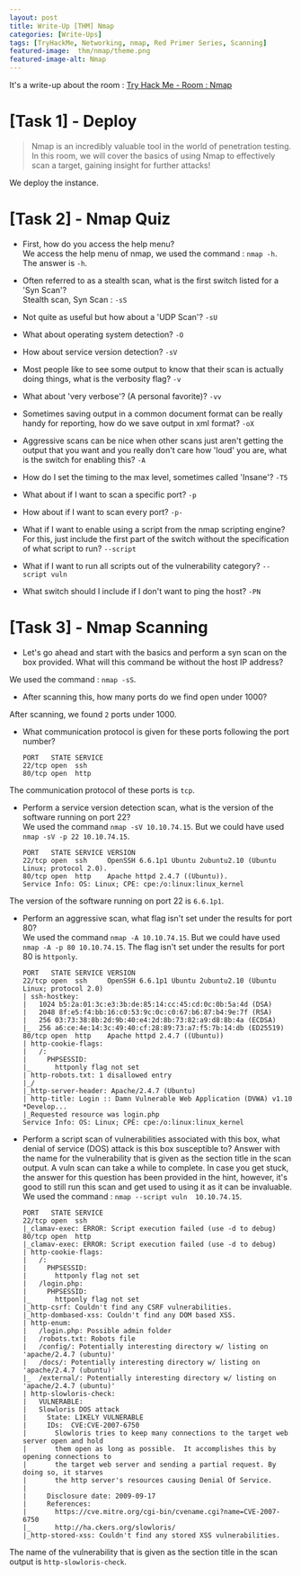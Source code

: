 ```yaml
---
layout: post
title: Write-Up [THM] Nmap
categories: [Write-Ups]
tags: [TryHackMe, Networking, nmap, Red Primer Series, Scanning]
featured-image:  thm/nmap/theme.png
featured-image-alt: Nmap
---
```


It's a write-up about the room : [Try Hack Me - Room : Nmap](https://tryhackme.com/room/rpnmap)

# [Task 1] - Deploy 

> Nmap is an incredibly valuable tool in the world of penetration testing. In this room, we will cover the basics of using Nmap to effectively scan a target, gaining insight for further attacks!

We deploy the instance.

# [Task 2] - Nmap Quiz

* First, how do you access the help menu?  
We access the help menu of nmap, we used the command : `nmap -h`. The answer is `-h`.

* Often referred to as a stealth scan, what is the first switch listed for a 'Syn Scan'?  
Stealth scan, Syn Scan : `-sS`

* Not quite as useful but how about a 'UDP Scan'? `-sU`

* What about operating system detection? `-O`

* How about service version detection? `-sV`

* Most people like to see some output to know that their scan is actually doing things, what is the verbosity flag? `-v`

* What about 'very verbose'? (A personal favorite)? `-vv`

* Sometimes saving output in a common document format can be really handy for reporting, how do we save output in xml format? `-oX`

* Aggressive scans can be nice when other scans just aren't getting the output that you want and you really don't care how 'loud' you are, what is the switch for enabling this? `-A`

* How do I set the timing to the max level, sometimes called 'Insane'? `-T5`

* What about if I want to scan a specific port? `-p`

* How about if I want to scan every port? `-p-`

* What if I want to enable using a script from the nmap scripting engine? For this, just include the first part of the switch without the specification of what script to run? `--script`

* What if I want to run all scripts out of the vulnerability category? `--script vuln`

* What switch should I include if I don't want to ping the host? `-PN`

# [Task 3] - Nmap Scanning

* Let's go ahead and start with the basics and perform a syn scan on the box provided. What will this command be without the host IP address?  

We used the command : `nmap -sS`. 

* After scanning this, how many ports do we find open under 1000?  

After scanning, we found `2` ports under 1000. 

* What communication protocol is given for these ports following the port number?

	```
	PORT   STATE SERVICE
	22/tcp open  ssh
	80/tcp open  http
	```

The communication protocol of these ports is `tcp`.

* Perform a service version detection scan, what is the version of the software running on port 22?  
We used the command `nmap -sV 10.10.74.15`. But we could have used `nmap -sV -p 22 10.10.74.15`.
	
	```
	PORT   STATE SERVICE VERSION
	22/tcp open  ssh     OpenSSH 6.6.1p1 Ubuntu 2ubuntu2.10 (Ubuntu Linux; protocol 2.0).  
	80/tcp open  http    Apache httpd 2.4.7 ((Ubuntu)). 
	Service Info: OS: Linux; CPE: cpe:/o:linux:linux_kernel 
	```

The version of the software running on port 22 is `6.6.1p1`.

* Perform an aggressive scan, what flag isn't set under the results for port 80?  
We used the command `nmap -A 10.10.74.15`. But we could have used `nmap -A -p 80 10.10.74.15`.
The flag isn't set under the results for port 80 is `httponly`.

 	```
	PORT   STATE SERVICE VERSION
	22/tcp open  ssh     OpenSSH 6.6.1p1 Ubuntu 2ubuntu2.10 (Ubuntu Linux; protocol 2.0)
	| ssh-hostkey: 
	|   1024 b5:2a:01:3c:e3:3b:de:85:14:cc:45:cd:0c:0b:5a:4d (DSA)
	|   2048 8f:e5:f4:bb:16:c0:53:9c:0c:c0:67:b6:87:b4:9e:7f (RSA)
	|   256 03:73:38:8b:2d:9b:40:e4:2d:8b:73:82:a9:d8:8b:4a (ECDSA)
	|_  256 a6:ce:4e:14:3c:49:40:cf:28:89:73:a7:f5:7b:14:db (ED25519)
	80/tcp open  http    Apache httpd 2.4.7 ((Ubuntu))
	| http-cookie-flags: 
	|   /: 
	|     PHPSESSID: 
	|_      httponly flag not set
	| http-robots.txt: 1 disallowed entry 
	|_/
	|_http-server-header: Apache/2.4.7 (Ubuntu)
	| http-title: Login :: Damn Vulnerable Web Application (DVWA) v1.10 *Develop...
	|_Requested resource was login.php
	Service Info: OS: Linux; CPE: cpe:/o:linux:linux_kernel
	```

* Perform a script scan of vulnerabilities associated with this box, what denial of service (DOS) attack is this box susceptible to? Answer with the name for the vulnerability that is given as the section title in the scan output. A vuln scan can take a while to complete. In case you get stuck, the answer for this question has been provided in the hint, however, it's good to still run this scan and get used to using it as it can be invaluable.   
We used the command : `nmap --script vuln  10.10.74.15`.

	```
	PORT   STATE SERVICE
	22/tcp open  ssh
	|_clamav-exec: ERROR: Script execution failed (use -d to debug)
	80/tcp open  http
	|_clamav-exec: ERROR: Script execution failed (use -d to debug)
	| http-cookie-flags: 
	|   /: 
	|     PHPSESSID: 
	|       httponly flag not set
	|   /login.php: 
	|     PHPSESSID: 
	|_      httponly flag not set
	|_http-csrf: Couldn't find any CSRF vulnerabilities.
	|_http-dombased-xss: Couldn't find any DOM based XSS.
	| http-enum: 
	|   /login.php: Possible admin folder
	|   /robots.txt: Robots file
	|   /config/: Potentially interesting directory w/ listing on 'apache/2.4.7 (ubuntu)'
	|   /docs/: Potentially interesting directory w/ listing on 'apache/2.4.7 (ubuntu)'
	|_  /external/: Potentially interesting directory w/ listing on 'apache/2.4.7 (ubuntu)'
	| http-slowloris-check: 
	|   VULNERABLE:
	|   Slowloris DOS attack
	|     State: LIKELY VULNERABLE
	|     IDs:  CVE:CVE-2007-6750
	|       Slowloris tries to keep many connections to the target web server open and hold
	|       them open as long as possible.  It accomplishes this by opening connections to
	|       the target web server and sending a partial request. By doing so, it starves
	|       the http server's resources causing Denial Of Service.
	|       
	|     Disclosure date: 2009-09-17
	|     References:
	|       https://cve.mitre.org/cgi-bin/cvename.cgi?name=CVE-2007-6750
	|_      http://ha.ckers.org/slowloris/
	|_http-stored-xss: Couldn't find any stored XSS vulnerabilities.
	```

The name of the vulnerability that is given as the section title in the scan output is `http-slowloris-check`.